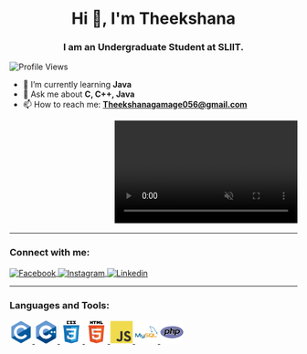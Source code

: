 <h1 align="center">Hi 👋, I'm Theekshana</h1>
<h3 align="center">I am an Undergraduate Student at SLIIT.</h3>

<p align="left">
  <img src="https://komarev.com/ghpvc/?username=theekshana56&label=Profile%20views&color=0e75b6&style=flat" alt="Profile Views"/>
</p>

- 🌱 I’m currently learning **Java**  
- 💬 Ask me about **C, C++, Java**  
- 📫 How to reach me: **Theekshanagamage056@gmail.com**  

<p align="right">
  <video width="320" height="180" autoplay loop muted>
    <source src="![image](https://github.com/user-attachments/assets/8728938e-99d7-43fc-8102-ff98a945b3a5)
" type="video/mp4">
    Your browser does not support the video tag.
  </video>
</p>

---

<h3 align="left">Connect with me:</h3>
<p align="left">
  <a href="https://www.facebook.com/share/1D6SfDGdp1/" target="_blank">
    <img align="center" src="https://raw.githubusercontent.com/rahuldkjain/github-profile-readme-generator/master/src/images/icons/Social/facebook.svg" alt="Facebook" height="30" width="40"/>
  </a>
  <a href="https://instagram.com/theekxna" target="_blank">
    <img align="center" src="https://raw.githubusercontent.com/rahuldkjain/github-profile-readme-generator/master/src/images/icons/Social/instagram.svg" alt="Instagram" height="30" width="40"/>
  </a>
  
  <a href="https://www.linkedin.com/in/theekshana-gamage-b74061350?utm_source=share&utm_campaign=share_via&utm_content=profile&utm_medium=android_app" target="_blank">
    <img align="center" src="https://raw.githubusercontent.com/rahuldkjain/github-profile-readme-generator/master/src/images/icons/Social/linkedin.svg" alt="Linkedin" height="30" width="40"/>
  </a>
</p>

---

<h3 align="left">Languages and Tools:</h3>
<p align="left">
  <a href="https://www.cprogramming.com/" target="_blank">
    <img src="https://raw.githubusercontent.com/devicons/devicon/master/icons/c/c-original.svg" alt="C" width="40" height="40"/>
  </a>
  <a href="https://www.w3schools.com/cpp/" target="_blank">
    <img src="https://raw.githubusercontent.com/devicons/devicon/master/icons/cplusplus/cplusplus-original.svg" alt="C++" width="40" height="40"/>
  </a>
  <a href="https://www.w3schools.com/css/" target="_blank">
    <img src="https://raw.githubusercontent.com/devicons/devicon/master/icons/css3/css3-original-wordmark.svg" alt="CSS3" width="40" height="40"/>
  </a>
  <a href="https://www.w3.org/html/" target="_blank">
    <img src="https://raw.githubusercontent.com/devicons/devicon/master/icons/html5/html5-original-wordmark.svg" alt="HTML5" width="40" height="40"/>
  </a>
  <a href="https://developer.mozilla.org/en-US/docs/Web/JavaScript" target="_blank">
    <img src="https://raw.githubusercontent.com/devicons/devicon/master/icons/javascript/javascript-original.svg" alt="JavaScript" width="40" height="40"/>
  </a>
  <a href="https://www.mysql.com/" target="_blank">
    <img src="https://raw.githubusercontent.com/devicons/devicon/master/icons/mysql/mysql-original-wordmark.svg" alt="MySQL" width="40" height="40"/>
  </a>
  <a href="https://www.php.net" target="_blank">
    <img src="https://raw.githubusercontent.com/devicons/devicon/master/icons/php/php-original.svg" alt="PHP" width="40" height="40"/>
  </a>
</p>

